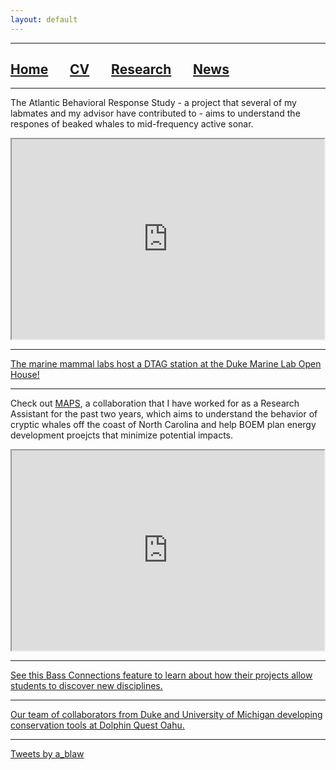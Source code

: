 ```yaml
---
layout: default
---
```


***

## [**Home**](./) &nbsp;&nbsp;&nbsp;&nbsp;&nbsp;&nbsp;[**CV**](./CV.html) &nbsp;&nbsp;&nbsp;&nbsp;&nbsp;&nbsp;[**Research**](./Research.html) &nbsp;&nbsp;&nbsp;&nbsp;&nbsp;&nbsp;[**News**](./News.html)

***

The Atlantic Behavioral Response Study - a project that several of my labmates and my advisor have contributed to - aims to understand the respones of beaked whales to mid-frequency active sonar.

<iframe width="500" height="320" src="https://www.youtube.com/embed/Jxb0ajIndrE">
</iframe>


***
<a href="https://www.coastalreview.org/2019/07/duke-marine-lab-opens-doors-to-visitors/">The marine mammal labs host a DTAG station at the Duke Marine Lab Open House!</a>



***
Check out <a href="https://www.boem.gov/newsroom/studying-sperm-whales-and-beaked-whales-atlantic-maps-project">MAPS</a>, a collaboration that I have worked for as a Research Assistant for the past two years, which aims to understand the behavior of cryptic whales off the coast of North Carolina and help BOEM plan energy development proejcts that minimize potential impacts. 

<iframe width="500" height="320" src="https://www.youtube.com/embed/Y7e79FenS9Y">
</iframe>


***
<a href="https://bassconnections.duke.edu/ashley-blawas">See this Bass Connections feature to learn about how their projects allow students to discover new disciplines.</a>


***
<a href="https://dolphinquest.com/news/dolphin-quest-oahu-hosts-university-level-scientists-to-help-save-dolphin-species/">Our team of collaborators from Duke and University of Michigan developing conservation tools at Dolphin Quest Oahu.</a>


***
<a class="twitter-timeline" href="https://twitter.com/a_blaw?ref_src=twsrc%5Etfw">Tweets by a_blaw</a> <script async src="https://platform.twitter.com/widgets.js" charset="utf-8"></script>



